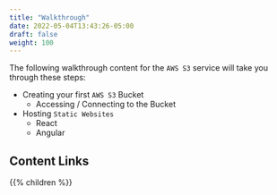 ```yaml
---
title: "Walkthrough"
date: 2022-05-04T13:43:26-05:00
draft: false
weight: 100
---
```


The following walkthrough content for the `AWS S3` service will take you through these steps:
- Creating your first `AWS S3` Bucket
    - Accessing / Connecting to the Bucket
- Hosting `Static Websites`
    - React
    - Angular

## Content Links

{{% children %}}
